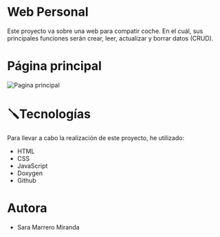 # Web Personal
Este proyecto va sobre una web para compatir coche. En el cuál, sus principales funciones serán crear, leer, actualizar y borrar datos (CRUD). 

# Página principal

![Pagina principal](./img/imgReadme/3.png)

# 🪛Tecnologías
Para llevar a cabo la realización de este proyecto, he utilizado:
* HTML
* CSS
* JavaScript
* Doxygen
* Github

# Autora
* Sara Marrero Miranda